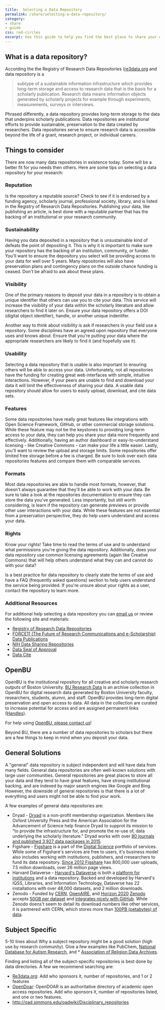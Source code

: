 ```yaml
---
title:  Selecting a Data Repository
permalink: /share/selecting-a-data-repository/
category: 
- share
- guide
css: red-circles
excerpt: Use this guide to help you find the best place to share your data. 
---
```


## What is a data repository?

According the the Registry of Research Data Repositories ([re3data.org](http://www.re3data.org/) and data repository is a

>  subtype of a sustainable information infrastructure which provides long-term storage and access to research data that is the basis for a scholarly publication. Research data means information objects generated by scholarly projects for example through experiments, measurements, surveys or interviews.

Phrased differently, a data repository provides long-term storage to the data that underpins scholarly publications. Data repositories are institutional efforts to provide sustainable, preservation to the data created by researchers. Data repositories serve to ensure research data is accessible beyond the life of a grant, research project, or individual careers. 

## Things to consider

There are now many data repositories in existence today. Some will be a better fit for you needs then others. Here are some tips on selecting a data repository for your research:

### Reputation 

Is the repository a reputable source? Check to see if it is endorsed by a funding agency, scholarly journal, professional society, library, and is listed in the Registry of Research Data Repositories. Publishing your data, like publishing an article, is best done with a reputable partner that has the backing of an institutional or your research community.  

### Sustainability 

Having you data deposited in a repository that is unsustainable kind of defeats the point of depositing it. This is why it is important to make sure your repository has the backing of an institution, community, or funder. You'll want to ensure the depository you select will be providing access to your data for well over 5 years. Many repositories will also have preservation plans and contingency plans on the outside chance funding is ceased. Don't be afraid to ask about these plans. 

### Visibility

One of the primary reasons to deposit your data in a repository is to obtain a unique identifier that others can use you to cite your data. This service will increase the visibility of your data within the scholarly literature and allow researchers to find it later on. Ensure your data repository offers a DOI (digital object identifier), handle, or another unique indentifer.

Another way to think about visibility is ask if researchers in your field use a repository. Some disciplines have an agreed upon repository that everyone uses and knows about. Ensure that you're putting your data where the appropriate researchers are likely to find it (and hopefully use it). 

### Usability

Selecting a data repository that is usable is also important to ensuring others will be able to access your data. Unfortunately, not all repositories have the funding for creating great web interfaces with simple, intuitive interactions. However, if your peers are unable to find and download your data it will limit the effectiveness of sharing your data. A usable data repository should allow for users to easily upload, download, and cite data sets. 

### Features

Some data repositories have really great features like integrations with Open Science Framework, GitHub, or other commercial storage solutions. While these feature may not be the keystones to providing long-term access to your data, they can help you share your data more frequently and effectively. Additionally, having an author dashboard or easy-to-understand licensing - like Creative Commons - can make your life a little easier. Lastly, you'll want to review the upload and storage limits. Some repositories offer limited free storage before a fee is charged. Be sure to look over each data repositories features and compare them with comparable services. 

### Formats 

Most data repositories are able to handle most formats, however, that doesn't always guarantee that they'll be able to work with your data. Be sure to take a look at the repositories documentation to ensure they can store the data you've generated. Less importantly, but still worth considering, is learn if the repository can generate previews or provide other user interactions with your data. While these features are not essential from a preservation perspective, they do help users understand and access your data. 

### Rights

Know your rights! Take time to read the terms of use and to understand what permissions you're giving the data repository. Additionally, does your data repository use common licensing agreements (again like Creative Commons) that will help others understand what they can and cannot do with your data?

Is a best practice for data repository to clearly state the terms of use and have a FAQ (frequently asked questions) section to help users understand the service being provided. If you're unsure about your rights as a user, contact the repository to learn more. 

### Additional Resources

For additional help selecting a data repository you can [email us](mailto:data@bu.edu) or review the following site and  materials:

* [Registry of Research Data Repositories](http://www.re3data.org/)
* [FORCE11 (The Future of Research Communications and e-Scholarship) Data Publications](https://www.force11.org/publications/community-publications?combine=data)
* [NIH Data Sharing Repositories](https://www.nlm.nih.gov/NIHbmic/nih_data_sharing_repositories.html)
* [Data Seal of Approval](http://www.datasealofapproval.org/en/)
* [Data Cite](https://www.datacite.org/)


## OpenBU

OpenBU is the institutional repository for all creative and scholarly research outputs of Boston University. [BU Research Data](https://open.bu.edu/handle/2144/20284) is an archive collection in OpenBU for digital research data generated by Boston University faculty, researchers, students, alumni, and staff. OpenBU provides long-term digital preservation and open access to data. All data in the collection are curated to increase potential for access and are assigned permanent links ([Handles](https://en.wikipedia.org/wiki/Handle_System)).

For help using [OpenBU, please contact us](mailto:open-help@bu.edu)!

Beyond BU, there are a number of data repositories to scholars but there are a few things to keep in mind when you deposit your data. 

## General Solutions 

A "general" data repository is subject independent and will have data from many fields. General data repositories are often well-known solutions with large user communities. General repositories are great places to store all your data and they tend to have great features, have strong institutional backing, and are indexed by major search engines like Google and Bing. However, the downside of general repositories is that there is a lot of everything and users might not be able to find your work. 

A few examples of general data repositories are: 

* Dryad - [Dryad](http://datadryad.org/) is a non-profit membership organization. Members like Oxford University Press and the American Association for the Advancement of Science help finance Dryad to supprot its mission to "to provide the infrastructure for, and promote the re-use of, data underlying the scholarly literature." Dryad works with over [80 journals and published 3,927 data packages in 2015](http://datadryad.org/themes/Mirage/docs/DryadAnnualReport2015.pdf).
* Figshare - [Figshare](https://figshare.com/) is a part of the [Digital Science](https://www.digital-science.com/) portfolio of services. While some of Figshare's services are free to users, it's business model also includes working with institutions, publishers, and rresearchers to fund its data repository. [Since 2012 Figshare](https://figshare.com/about) has 800,000 user uploads, 7.5 millon downloads, over 26 million page views. 
* Harvard Dataverse - [Harvard's Dataverse](https://dataverse.harvard.edu/) is both a [platform for institutions](http://dataverse.org/) and a data repository. Backed and developed by Harvard's IQSS, Libraries, and Information Technology, Dataverse has 22 installations with over 48,000 datasets, and 2 million downloads. 
* Zenodo - Funded by [CERN](http://home.cern/), [OpenAIRE](https://www.openaire.eu/), and [Horizon 2020](https://ec.europa.eu/programmes/horizon2020/) [Zenodo](https://zenodo.org/) accepts [50GB per dataset](https://zenodo.org/faq) and [integrates nicely with GitHub](https://guides.github.com/activities/citable-code/). While Zenodo doens't seem to detail its download numbers like other services, it is partnered with CERN, which stores more than [100PB (petabytes) of data](https://zenodo.org/faq). 


## Subject Specific 

5-10 lines about Why a subject repository might be a good solution (high use by research community). Give a few examples like PubChem,  [National Database for Autism Research](https://ndar.nih.gov/), and * [Association of Religion Data Archives](http://www.thearda.com/).

Finding and listing all of the subject-specific repositories is best done by data directories. A few we recommend searching are: 

* [Re3data.org](http://www.re3data.org/): Add who sponsors it, number of repositories, and 1 or 2 features
* [OpenDoar](http://opendoar.org/): OpenDOAR is an authoritative directory of academic open access repositories. Add who sponsors it, number of repositories listed, and one or two features. 
* http://oad.simmons.edu/oadwiki/Disciplinary_repositories